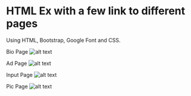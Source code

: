 # HTML Ex with a few link to different pages
Using HTML, Bootstrap, Google Font and CSS.

Bio Page 
![alt text](https://github.com/DarrekLau/HTMLEx/blob/master/photo/Bio%20Page.png)

Ad Page 
![alt text](https://github.com/DarrekLau/HTMLEx/blob/master/photo/Ad%20Page.png)

Input Page
![alt text](https://github.com/DarrekLau/HTMLEx/blob/master/photo/Input%20Page.png)

Pic Page 
![alt text](https://github.com/DarrekLau/HTMLEx/blob/master/photo/Pic%20Page.png)


